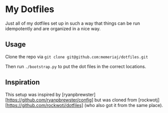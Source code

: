 # My Dotfiles

Just all of my dotfiles set up in such a way that things can be run idempotently and are organized in a nice way.

## Usage

Clone the repo via `git clone git@github.com:memeriaj/dotfiles.git`

Then run `./bootstrap.py` to put the dot files in the correct locations.

## Inspiration

This setup was inspired by [ryanpbrewster][https://github.com/ryanpbrewster/config] but was cloned from [rockwotj][https://github.com/rockwotj/dotfiles] (who also got it from the same place).